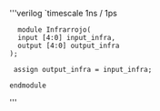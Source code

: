 '''verilog
`timescale 1ns / 1ps

      module Infrarrojo(
      input [4:0] input_infra,
      output [4:0] output_infra
    );

     assign output_infra = input_infra;

    endmodule
'''
